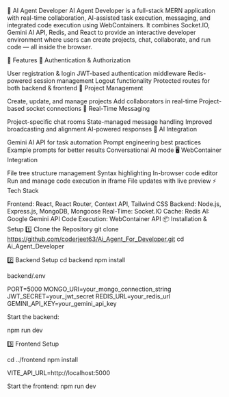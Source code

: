 🤖 AI Agent Developer
AI Agent Developer is a full-stack MERN application with real-time collaboration, AI-assisted task execution, messaging, and integrated code execution using WebContainers.
It combines Socket.IO, Gemini AI API, Redis, and React to provide an interactive developer environment where users can create projects, chat, collaborate, and run code — all inside the browser.

🚀 Features
🔐 Authentication & Authorization

User registration & login
JWT-based authentication middleware
Redis-powered session management
Logout functionality
Protected routes for both backend & frontend
📂 Project Management

Create, update, and manage projects
Add collaborators in real-time
Project-based socket connections
💬 Real-Time Messaging

Project-specific chat rooms
State-managed message handling
Improved broadcasting and alignment
AI-powered responses
🤖 AI Integration

Gemini AI API for task automation
Prompt engineering best practices
Example prompts for better results
Conversational AI mode
🖥 WebContainer Integration

File tree structure management
Syntax highlighting
In-browser code editor
Run and manage code execution in iframe
File updates with live preview
⚡ Tech Stack

Frontend: React, React Router, Context API, Tailwind CSS
Backend: Node.js, Express.js, MongoDB, Mongoose
Real-Time: Socket.IO
Cache: Redis
AI: Google Gemini API
Code Execution: WebContainer API
📦 Installation & Setup
1️⃣ Clone the Repository
git clone https://github.com/coderjeet63/Ai_Agent_For_Developer.git
cd Ai_Agent_Developer

2️⃣ Backend Setup
cd backend
npm install

backend/.env

PORT=5000
MONGO_URI=your_mongo_connection_string
JWT_SECRET=your_jwt_secret
REDIS_URL=your_redis_url
GEMINI_API_KEY=your_gemini_api_key

Start the backend:

npm run dev

3️⃣ Frontend Setup

cd ../frontend
npm install

VITE_API_URL=http://localhost:5000

Start the frontend:
npm run dev
